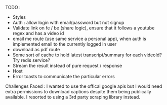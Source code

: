 TODO :
- Styles
- Auth : allow login with email/password but not signup
- Validate link on fe / be (share logic), ensure that it follows a youtube regex and has a video id
- email me route (use same service a personal app), when auth is implemented email to the currently logged in user
- download as pdf route
- Some sort of cache to hold latest transcript/summary for each videoId? Try redis service?
- Stream the result instead of pure request / response
- Host
- Error toasts to communicate the particular errors

Challenges Faced :
I wanted to use the offical google apis but I would need extra permissions to download captions despite them being publically available.
I resorted to using a 3rd party scraping library instead.